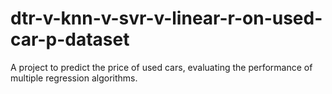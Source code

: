 # dtr-v-knn-v-svr-v-linear-r-on-used-car-p-dataset
A project to predict the price of used cars, evaluating the performance of multiple regression algorithms.
